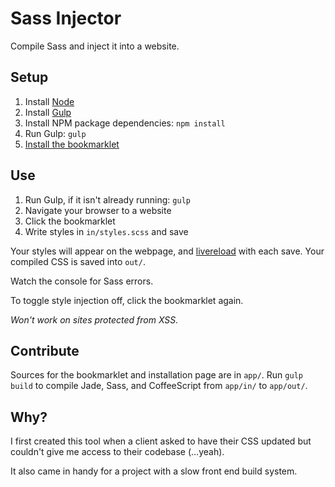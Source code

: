 # Sass Injector

Compile Sass and inject it into a website.

## Setup

1. Install [Node](https://nodejs.org/)
1. Install [Gulp](http://gulpjs.com)
2. Install NPM package dependencies: `npm install`
3. Run Gulp: `gulp`
4. [Install the bookmarklet](http://localhost:8001/)

## Use

1. Run Gulp, if it isn't already running: `gulp`
2. Navigate your browser to a website
3. Click the bookmarklet
4. Write styles in `in/styles.scss` and save

Your styles will appear on the webpage, and [livereload](https://www.npmjs.com/package/gulp-livereload) with each save. Your compiled CSS is saved into `out/`. 

Watch the console for Sass errors.

To toggle style injection off, click the bookmarklet again.

_Won't work on sites protected from XSS._

## Contribute

Sources for the bookmarklet and installation page are in `app/`. Run `gulp build` to compile Jade, Sass, and CoffeeScript from `app/in/` to `app/out/`.

## Why?

I first created this tool when a client asked to have their CSS updated but couldn't give me access to their codebase (…yeah).

It also came in handy for a project with a slow front end build system.
